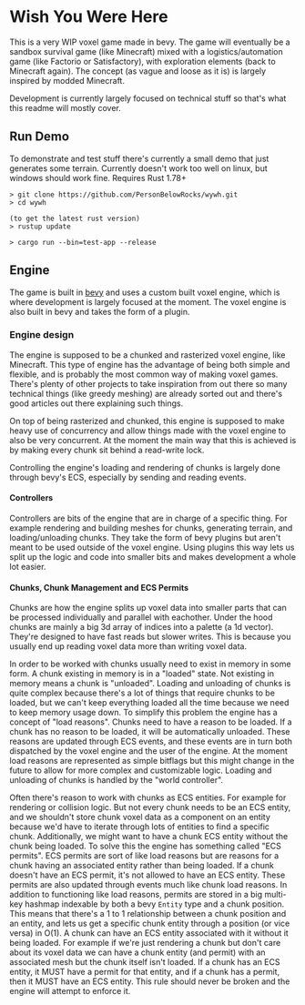 # Wish You Were Here

This is a very WIP voxel game made in bevy. The game will eventually be a sandbox survival game (like Minecraft) mixed with a logistics/automation game (like Factorio or Satisfactory), with exploration elements (back to Minecraft again). The concept (as vague and loose as it is) is largely inspired by modded Minecraft.

Development is currently largely focused on technical stuff so that's what this readme will mostly cover.

## Run Demo

To demonstrate and test stuff there's currently a small demo that just generates some terrain.
Currently doesn't work too well on linux, but windows should work fine.
Requires Rust 1.78+

```
> git clone https://github.com/PersonBelowRocks/wywh.git
> cd wywh

(to get the latest rust version) 
> rustup update

> cargo run --bin=test-app --release
```

## Engine

The game is built in [bevy](https://github.com/bevyengine/bevy) and uses a custom built voxel engine, which is where development is largely focused at the moment. The voxel engine is also built in bevy and takes the form of a plugin.

### Engine design

The engine is supposed to be a chunked and rasterized voxel engine, like Minecraft. This type of engine has the advantage of being both simple and flexible, and is probably the most common way of making voxel games. There's plenty of other projects to take inspiration from out there so many technical things (like greedy meshing) are already sorted out and there's good articles out there explaining such things.

On top of being rasterized and chunked, this engine is supposed to make heavy use of concurrency and allow things made with the voxel engine to also be very concurrent. At the moment the main way that this is achieved is by making every chunk sit behind a read-write lock.

Controlling the engine's loading and rendering of chunks is largely done through bevy's ECS, especially by sending and reading events.

#### Controllers

Controllers are bits of the engine that are in charge of a specific thing. For example rendering and building meshes for chunks, generating terrain, and loading/unloading chunks. They take the form of bevy plugins but aren't meant to be used outside of the voxel engine. Using plugins this way lets us split up the logic and code into smaller bits and makes development a whole lot easier.

#### Chunks, Chunk Management and ECS Permits

Chunks are how the engine splits up voxel data into smaller parts that can be processed individually and parallel with eachother. Under the hood chunks are mainly a big 3d array of indices into a palette (a 1d vector). They're designed to have fast reads but slower writes. This is because you usually end up reading voxel data more than writing voxel data.

In order to be worked with chunks usually need to exist in memory in some form. A chunk existing in memory is in a "loaded" state. Not existing in memory means a chunk is "unloaded". Loading and unloading of chunks is quite complex because there's a lot of things that require chunks to be loaded, but we can't keep everything loaded all the time because we need to keep memory usage down. To simplify this problem the engine has a concept of "load reasons". Chunks need to have a reason to be loaded. If a chunk has no reason to be loaded, it will be automatically unloaded. These reasons are updated through ECS events, and these events are in turn both dispatched by the voxel engine and the user of the engine. At the moment load reasons are represented as simple bitflags but this might change in the future to allow for more complex and customizable logic. Loading and unloading of chunks is handled by the "world controller".

Often there's reason to work with chunks as ECS entities. For example for rendering or collision logic. But not every chunk needs to be an ECS entity, and we shouldn't store chunk voxel data as a component on an entity because we'd have to iterate through lots of entities to find a specific chunk. Additionally, we might want to have a chunk ECS entity without the chunk being loaded. To solve this the engine has something called "ECS permits". ECS permits are sort of like load reasons but are reasons for a chunk having an associated entity rather than being loaded. If a chunk doesn't have an ECS permit, it's not allowed to have an ECS entity. These permits are also updated through events much like chunk load reasons. In addition to functioning like load reasons, permits are stored in a big multi-key hashmap indexable by both a bevy `Entity` type and a chunk position. This means that there's a 1 to 1 relationship between a chunk position and an entity, and lets us get a specific chunk entity through a position (or vice versa) in O(1). A chunk can have an ECS entity associated with it without it being loaded. For example if we're just rendering a chunk but don't care about its voxel data we can have a chunk entity (and permit) with an associated mesh but the chunk itself isn't loaded. If a chunk has an ECS entity, it MUST have a permit for that entity, and if a chunk has a permit, then it MUST have an ECS entity. This rule should never be broken and the engine will attempt to enforce it.
